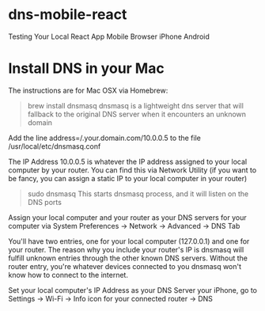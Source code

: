 # dns-mobile-react
Testing Your Local React App Mobile Browser iPhone Android

# Install DNS in your Mac
The instructions are for Mac OSX via Homebrew:

> brew install dnsmasq
dnsmasq is a lightweight dns server that will fallback to the original DNS server when it encounters an unknown domain

Add the line address=/.your.domain.com/10.0.0.5 to the file /usr/local/etc/dnsmasq.conf

The IP Address 10.0.0.5 is whatever the IP address assigned to your local computer by your router. You can find this via Network Utility (if you want to be fancy, you can assign a static IP to your local computer in your router)

> sudo dnsmasq
This starts dnsmasq process, and it will listen on the DNS ports

Assign your local computer and your router as your DNS servers for your computer via System Preferences -> Network -> Advanced -> DNS Tab

You'll have two entries, one for your local computer (127.0.0.1) and one for your router. The reason why you include your router's IP is dnsmasq will fulfill unknown entries through the other known DNS servers. Without the router entry, you're whatever devices connected to you dnsmasq won't know how to connect to the internet.

Set your local computer's IP Address as your DNS Server your iPhone, go to Settings -> Wi-Fi -> Info icon for your connected router -> DNS

